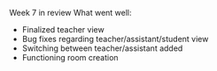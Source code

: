 Week 7 in review
What went well:
 - Finalized teacher view
 - Bug fixes regarding teacher/assistant/student view
 - Switching between teacher/assistant added
 - Functioning room creation

